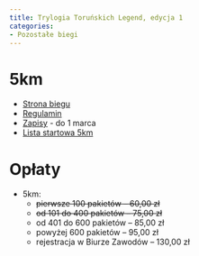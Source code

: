```yaml
---
title: Trylogia Toruńskich Legend, edycja 1
categories:
- Pozostałe biegi
---
```


# 5km

* [Strona biegu](https://run-torun.pl/)
* [Regulamin](https://zapisy.sts-timing.pl/TrylogiaTorunskichLegend/Regulamin%205km_marzec.pdf)
* [Zapisy](https://zapisy.sts-timing.pl/TrylogiaTorunskichLegend/) - do 1 marca
* [Lista startowa 5km](https://zapisy.sts-timing.pl/TrylogiaTorunskichLegend/lista.php#lista-1)

# Opłaty
* 5km:
    * ~~pierwsze 100 pakietów – 60,00 zł~~
    * ~~od 101 do 400 pakietów – 75,00 zł~~
    * od 401 do 600 pakietów – 85,00 zł
    * powyżej 600 pakietów – 95,00 zł
    * rejestracja w Biurze Zawodów – 130,00 zł
